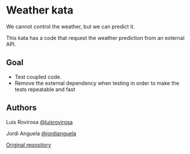 # Weather kata
We cannot control the weather, but we can predict it.

This kata has a code that request the weather prediction from an external API.

## Goal
- Test coupled code.
- Remove the external dependency when testing in order to make the tests repeatable and fast


## Authors
Luis Rovirosa [@luisrovirosa](https://www.twitter.com/luisrovirosa)

Jordi Anguela [@jordianguela](https://www.twitter.com/jordianguela)

[Original repository](https://github.com/CodiumTeam/weather-kata)